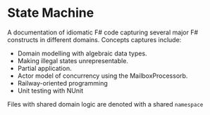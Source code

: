 # State Machine  

A documentation of idiomatic F# code capturing several major F# constructs in
different domains. Concepts captures include:

- Domain modelling with algebraic data types.
- Making illegal states unrepresentable.
- Partial application.
- Actor model of concurrency using the MailboxProcessorb.
- Railway-oriented programming
- Unit testing with NUnit

Files with shared domain logic are denoted with a shared `namespace`
